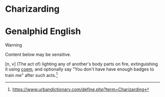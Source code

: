 # Charizarding
# Genalphid English

> [!WARNING]
> Content below may be sensitive.

[n, v] (The act of) lighting any of another's body parts on fire, extinguishing it using [coem](coems.md), and optionally say "You don't have have enough badges to train me" after such acts.[^1]

[^1]: <https://www.urbandictionary.com/define.php?term=Charizarding>